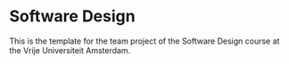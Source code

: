 # Software Design 
This is the template for the team project of the Software Design course at the Vrije Universiteit Amsterdam. 


